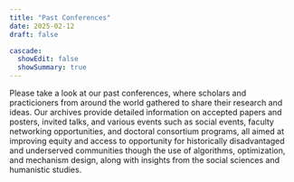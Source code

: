 ```yaml
---
title: "Past Conferences"
date: 2025-02-12
draft: false

cascade:
  showEdit: false
  showSummary: true
---
```


Please take a look at our past conferences, where scholars and practicioners from around the world gathered to share their research and ideas. Our archives provide detailed information on accepted papers and posters, invited talks, and various events such as social events, faculty networking opportunities, and doctoral consortium programs, all aimed at improving equity and access to opportunity for historically disadvantaged and underserved communities though the use of algorithms, optimization, and mechanism design, along with insights from the social sciences and humanistic studies.
